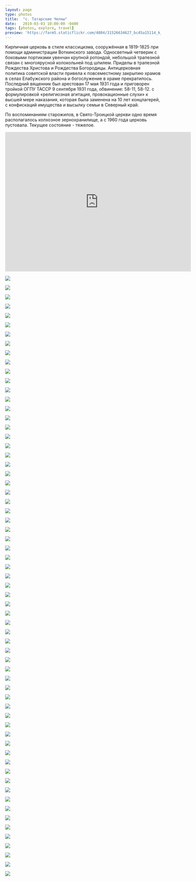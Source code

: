 ```yaml
---
layout: page
type: photos
title:  "с. Татарские Челны"
date:   2019-03-03 10:00:00 -0400
tags: [photos, explore, travel]
preview: 'https://farm5.staticflickr.com/4804/31526634627_bc45a15114_k_d.jpg'
---
```


Кирпичная церковь в стиле классицизма, сооружённая в 1819-1825 при помощи администрации Воткинского завода. Односветный четверик с боковыми портиками увенчан крупной ротондой, небольшой трапезной связан с многоярусной колокольней под шпилем. Приделы в трапезной Рождества Христова и Рождества Богородицы. Антицерковная политика советской власти привела к повсеместному закрытию храмов в селах Елабужского района и богослужение в храме прекратилось. Последний вященник был арестован 17 мая 1931 года и приговорен тройкой ОГПУ ТАССР 9 сентября 1931 года, обвинение: 58-11, 58-12. с формулировкой «религиозная агитация, провокационные слухи» к высшей мере наказания, которая была заменена на 10 лет концлагерей, с конфискаций имущества и высылку семьи в Северный край.

По воспоминаниям старожилов, в Свято-Троицкой церкви одно время располагалось колхозное зернохранилище, а с 1960 года церковь пустовала. Текущее состояние - тяжелое.

<iframe src="https://www.google.com/maps/embed?pb=!1m14!1m12!1m3!1d1435.6483822617909!2d52.220124386560435!3d55.85825372645982!2m3!1f0!2f0!3f0!3m2!1i1024!2i768!4f13.1!5e1!3m2!1sru!2sca!4v1551647800756" width="600" height="450" frameborder="0" style="border:0" allowfullscreen="" class="post-map"></iframe>

![](https://farm8.staticflickr.com/7877/44649555400_52539cfd39_k.jpg)

![](https://farm5.staticflickr.com/4873/46466454741_2b4b5a282c_k.jpg)

![](https://farm8.staticflickr.com/7862/44649556290_364cf42b9a_k.jpg)

![](https://farm5.staticflickr.com/4899/31526629987_a959e200b3_k.jpg)

![](https://farm5.staticflickr.com/4878/44649557740_91c6d4099c_k.jpg)

![](https://farm5.staticflickr.com/4841/44649558830_28ff2c12c2_k.jpg)

![](https://farm8.staticflickr.com/7883/44649559510_201777dde6_k.jpg)

![](https://farm5.staticflickr.com/4804/31526634627_bc45a15114_k.jpg)

![](https://farm8.staticflickr.com/7803/31526635987_a4b8d403e6_k.jpg)

![](https://farm5.staticflickr.com/4836/44649561250_b061c0525b_k.jpg)

![](https://farm8.staticflickr.com/7871/44649562060_6e0578ac11_k.jpg)

![](https://farm8.staticflickr.com/7829/44649563390_d6a6a9fb31_k.jpg)

![](https://farm5.staticflickr.com/4889/44649565430_10b86ef772_k.jpg)

![](https://farm5.staticflickr.com/4869/44649567140_c07e3fd2f9_k.jpg)

![](https://farm8.staticflickr.com/7887/44649568790_aac6c2bbe5_k.jpg)

![](https://farm5.staticflickr.com/4831/44649570270_b234689dd5_k.jpg)

![](https://farm8.staticflickr.com/7815/44649571540_64737ba630_k.jpg)

![](https://farm8.staticflickr.com/7872/44649572770_547d28a3eb_k.jpg)

![](https://farm8.staticflickr.com/7810/44649574410_6d98db17de_k.jpg)

![](https://farm8.staticflickr.com/7891/44649551990_7de062c45d_k.jpg)

![](https://farm8.staticflickr.com/7900/44649575580_cb2bee1c05_k.jpg)

![](https://farm8.staticflickr.com/7806/44649577080_ea3e451128_k.jpg)

![](https://farm5.staticflickr.com/4873/46466473661_eb67ffd5fe_k.jpg)

![](https://farm5.staticflickr.com/4902/46466475021_6de01ff896_k.jpg)

![](https://farm5.staticflickr.com/4885/45553595245_36f09a9658_k.jpg)

![](https://farm8.staticflickr.com/7896/46466477751_2a93b62f88_k.jpg)

![](https://farm5.staticflickr.com/4872/45553596725_48b5767024_k.jpg)

![](https://farm8.staticflickr.com/7824/45553597995_73efc3c19f_k.jpg)

![](https://farm5.staticflickr.com/4895/46466481581_c6aa840ac4_k.jpg)

![](https://farm5.staticflickr.com/4860/45553599855_aec79981f0_k.jpg)

![](https://farm5.staticflickr.com/4909/46466483941_19b88145a5_k.jpg)

![](https://farm5.staticflickr.com/4825/46466485051_9719525e2b_k.jpg)

![](https://farm8.staticflickr.com/7831/45553602955_26ce6809c2_k.jpg)

![](https://farm8.staticflickr.com/7885/45743033794_eca00afae9_k.jpg)

![](https://farm5.staticflickr.com/4899/44649590920_39296bd283_k.jpg)

![](https://farm8.staticflickr.com/7916/45743035914_75399bb0cd_k.jpg)

![](https://farm5.staticflickr.com/4829/44649592550_055a2c6bc5_k.jpg)

![](https://farm5.staticflickr.com/4902/44649592960_8a7063fd32_k.jpg)

![](https://farm5.staticflickr.com/4820/45743038314_ff7c368b7f_k.jpg)

![](https://farm5.staticflickr.com/4879/44649594250_6f6ab97a27_k.jpg)

![](https://farm8.staticflickr.com/7858/45743039354_53d6d0a77e_k.jpg)

![](https://farm8.staticflickr.com/7869/44649595090_ab7030c525_k.jpg)

![](https://farm5.staticflickr.com/4868/44649595760_a28c2155de_k.jpg)

![](https://farm8.staticflickr.com/7819/45743040554_4e6e7eb5d3_k.jpg)

![](https://farm5.staticflickr.com/4850/45743041084_aac555f4a1_k.jpg)

![](https://farm8.staticflickr.com/7915/44649596990_1e87cf65e8_k.jpg)

![](https://farm8.staticflickr.com/7866/45743042024_290854a5d3_k.jpg)

![](https://farm5.staticflickr.com/4831/44649598350_0712657fdd_k.jpg)

![](https://farm5.staticflickr.com/4886/44649598710_3e141c373a_k.jpg)

![](https://farm5.staticflickr.com/4827/44649599220_bdbb38ef20_k.jpg)

![](https://farm8.staticflickr.com/7911/45553605015_f65bfd3638_k.jpg)

![](https://farm8.staticflickr.com/7896/32593853688_278135be99_k.jpg)

![](https://farm8.staticflickr.com/7810/45553605625_daaa132000_k.jpg)

![](https://farm8.staticflickr.com/7907/32593854548_306e47a811_k.jpg)

![](https://farm8.staticflickr.com/7830/44649602620_5a76601f43_k.jpg)

![](https://farm8.staticflickr.com/7891/46466453841_02828bc3a8_k.jpg)

![](https://farm5.staticflickr.com/4812/44649555040_bbde9770d0_k.jpg)

![](https://farm8.staticflickr.com/7834/46466453261_e55118cb54_k.jpg)

![](https://farm8.staticflickr.com/7832/44649554380_3f0a574c53_k.jpg)

![](https://farm8.staticflickr.com/7809/46466452541_80547181dc_k.jpg)

![](https://farm8.staticflickr.com/7867/44649553760_40dd1268d5_k.jpg)

![](https://farm5.staticflickr.com/4821/46466451791_95dad06b9b_k.jpg)

![](https://farm5.staticflickr.com/4854/44649552950_189a70ca5d_k.jpg)

![](https://farm8.staticflickr.com/7802/46466451121_e64642ebe2_k.jpg)

![](https://farm5.staticflickr.com/4879/46466450091_29cfcc4ba8_k.jpg)
